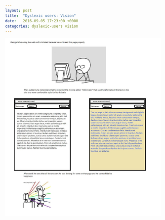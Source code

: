 ```yaml
---
layout: post
title:  "Dyslexic users: Vision"
date:   2016-09-05 17:23:00 +0000
categories: dyslexic-users vision
---
```


![Dyslexic Users Vision](../dyslex-vision.jpg)
